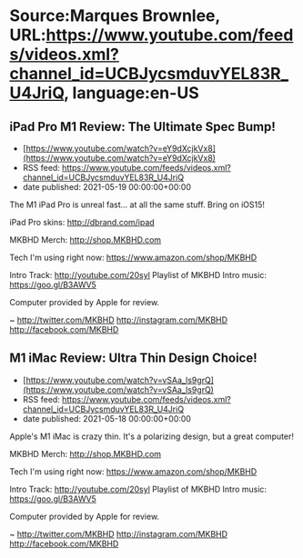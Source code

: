 # Source:Marques Brownlee, URL:https://www.youtube.com/feeds/videos.xml?channel_id=UCBJycsmduvYEL83R_U4JriQ, language:en-US

## iPad Pro M1 Review: The Ultimate Spec Bump!
 - [https://www.youtube.com/watch?v=eY9dXcjkVx8](https://www.youtube.com/watch?v=eY9dXcjkVx8)
 - RSS feed: https://www.youtube.com/feeds/videos.xml?channel_id=UCBJycsmduvYEL83R_U4JriQ
 - date published: 2021-05-19 00:00:00+00:00

The M1 iPad Pro is unreal fast... at all the same stuff. Bring on iOS15!

iPad Pro skins: http://dbrand.com/ipad

MKBHD Merch: http://shop.MKBHD.com

Tech I'm using right now: https://www.amazon.com/shop/MKBHD

Intro Track: http://youtube.com/20syl
Playlist of MKBHD Intro music: https://goo.gl/B3AWV5

Computer provided by Apple for review.

~
http://twitter.com/MKBHD
http://instagram.com/MKBHD
http://facebook.com/MKBHD

## M1 iMac Review: Ultra Thin Design Choice!
 - [https://www.youtube.com/watch?v=vSAa_ls9grQ](https://www.youtube.com/watch?v=vSAa_ls9grQ)
 - RSS feed: https://www.youtube.com/feeds/videos.xml?channel_id=UCBJycsmduvYEL83R_U4JriQ
 - date published: 2021-05-18 00:00:00+00:00

Apple's M1 iMac is crazy thin. It's a polarizing design, but a great computer!

MKBHD Merch: http://shop.MKBHD.com

Tech I'm using right now: https://www.amazon.com/shop/MKBHD

Intro Track: http://youtube.com/20syl
Playlist of MKBHD Intro music: https://goo.gl/B3AWV5

Computer provided by Apple for review.

~
http://twitter.com/MKBHD
http://instagram.com/MKBHD
http://facebook.com/MKBHD

